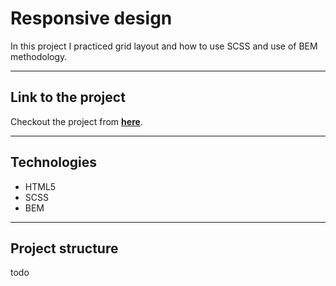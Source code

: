 # Responsive design

In this project I practiced grid layout and how to use SCSS and use of BEM methodology.

---

## Link to the project

Checkout the project from **[here](https://maritaifemeni.github.io/fs15_2-responsive-design/)**.

---
## Technologies

- HTML5
- SCSS
- BEM

---
## Project structure

todo

